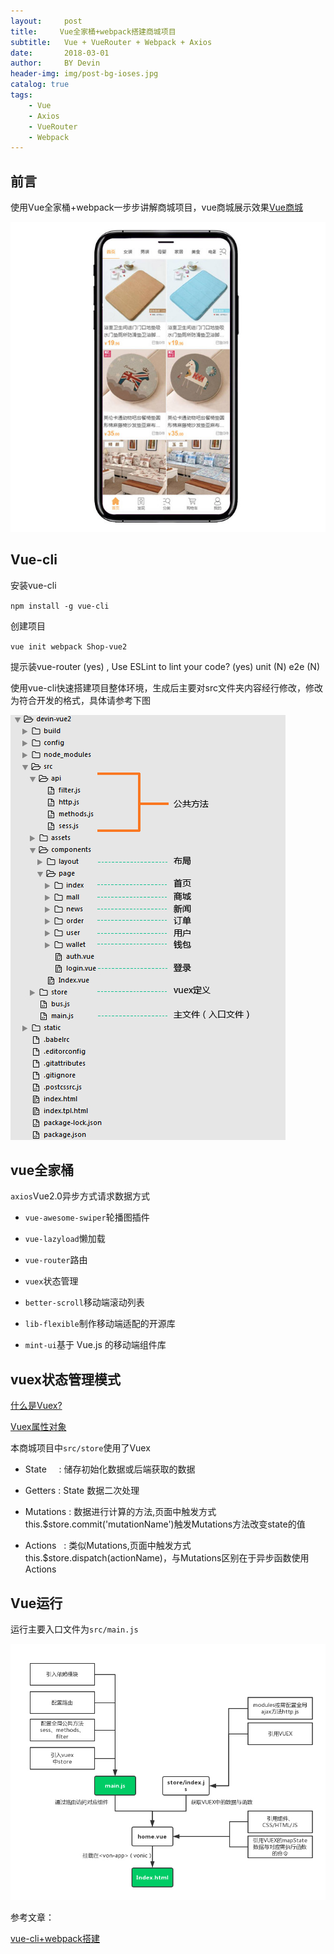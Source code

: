 ```yaml
---
layout:     post
title:     Vue全家桶+webpack搭建商城项目
subtitle:   Vue + VueRouter + Webpack + Axios
date:       2018-03-01
author:     BY Devin
header-img: img/post-bg-ioses.jpg
catalog: true
tags:
    - Vue
    - Axios
    - VueRouter
    - Webpack
---
```


## 前言

使用Vue全家桶+webpack一步步讲解商城项目，vue商城展示效果[Vue商城](https://github.com/devin-huang/devin-vue2)

![](/img/pubilc/vue-shop.jpg)

## Vue-cli

安装vue-cli

`npm install -g vue-cli`

创建项目

`vue init webpack Shop-vue2`

提示装vue-router (yes) , Use ESLint to lint your code? (yes)  unit (N) e2e (N)

使用vue-cli快速搭建项目整体环境，生成后主要对src文件夹内容经行修改，修改为符合开发的格式，具体请参考下图

![](/img/pubilc/path.jpg)

## vue全家桶

`axios`Vue2.0异步方式请求数据方式

* `vue-awesome-swiper`轮播图插件

* `vue-lazyload`懒加载

* `vue-router`路由

* `vuex`状态管理

* `better-scroll`移动端滚动列表

* `lib-flexible`制作移动端适配的开源库

* `mint-ui`基于 Vue.js 的移动端组件库

## vuex状态管理模式

[什么是Vuex?](https://vuex.vuejs.org/zh-cn/intro.html)

[Vuex属性对象](https://www.cnblogs.com/kbnet/p/6938693.html)

本商城项目中`src/store`使用了Vuex

* State      : 储存初始化数据或后端获取的数据

* Getters    : State 数据二次处理

* Mutations  : 数据进行计算的方法,页面中触发方式this.$store.commit('mutationName')触发Mutations方法改变state的值

* Actions    : 类似Mutations,页面中触发方式this.$store.dispatch(actionName)，与Mutations区别在于异步函数使用Actions

## Vue运行

运行主要入口文件为`src/main.js`

![](/img/pubilc/process.jpg)

参考文章：

[vue-cli+webpack搭建](https://github.com/devin-huang/vue-demo-cnodejs)
